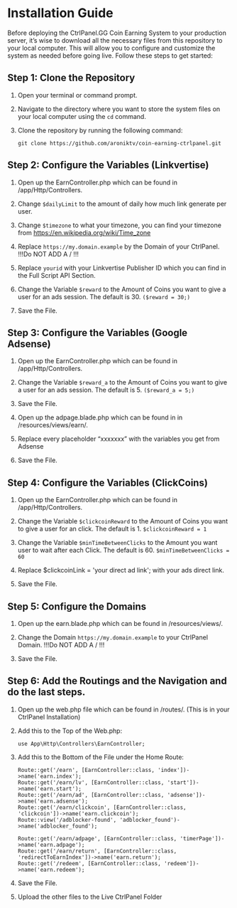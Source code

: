 # Installation Guide

Before deploying the CtrlPanel.GG Coin Earning System to your production server, it’s wise to download all the necessary files from this repository to your local computer. This will allow you to configure and customize the system as needed before going live. Follow these steps to get started:

## Step 1: Clone the Repository

1. Open your terminal or command prompt.

2. Navigate to the directory where you want to store the system files on your local computer using the `cd` command.

3. Clone the repository by running the following command:

   ```shell
   git clone https://github.com/aroniktv/coin-earning-ctrlpanel.git

   ```

## Step 2: Configure the Variables (Linkvertise)

1. Open up the EarnController.php which can be found in /app/Http/Controllers.

2. Change `$dailyLimit` to the amount of daily how much link generate per user.

3. Change `$timezone` to what your timezone, you can find your timezone from https://en.wikipedia.org/wiki/Time_zone

4. Replace `https://my.domain.example` by the Domain of your CtrlPanel. !!!Do NOT ADD A / !!!

5. Replace `yourid` with your Linkvertise Publisher ID which you can find in the Full Script API Section.

6. Change the Variable `$reward` to the Amount of Coins you want to give a user for an ads session. The default is 30. `($reward = 30;)`

7. Save the File.

## Step 3: Configure the Variables (Google Adsense)

1. Open up the EarnController.php which can be found in /app/Http/Controllers.

2. Change the Variable `$reward_a` to the Amount of Coins you want to give a user for an ads session. The default is 5. `($reward_a = 5;)`

3. Save the File.

4. Open up the adpage.blade.php which can be found in in /resources/views/earn/.

5. Replace every placeholder “xxxxxxx” with the variables you get from Adsense

6. Save the File.

## Step 4: Configure the Variables (ClickCoins)

1. Open up the EarnController.php which can be found in /app/Http/Controllers.

2. Change the Variable `$clickcoinReward` to the Amount of Coins you want to give a user for an click. The default is 1. `$clickcoinReward = 1`

3. Change the Variable `$minTimeBetweenClicks` to the Amount you want user to wait after each Click. The default is 60. `$minTimeBetweenClicks = 60`

4. Replace $clickcoinLink = 'your direct ad link'; with your ads direct link.

5. Save the File.

## Step 5: Configure the Domains

1. Open up the earn.blade.php which can be found in /resources/views/.

2. Change the Domain `https://my.domain.example` to your CtrlPanel Domain. !!!Do NOT ADD A / !!!

3. Save the File.

## Step 6: Add the Routings and the Navigation and do the last steps.

1. Open up the web.php file which can be found in /routes/. (This is in your CtrlPanel Installation)

2. Add this to the Top of the Web.php:

   ```shell
   use App\Http\Controllers\EarnController;

   ```

3. Add this to the Bottom of the File under the Home Route:

   ```shell
   Route::get('/earn', [EarnController::class, 'index'])->name('earn.index');
   Route::get('/earn/lv', [EarnController::class, 'start'])->name('earn.start');
   Route::get('/earn/ad', [EarnController::class, 'adsense'])->name('earn.adsense');
   Route::get('/earn/clickcoin', [EarnController::class, 'clickcoin'])->name('earn.clickcoin');
   Route::view('/adblocker-found', 'adblocker_found')->name('adblocker_found');

   Route::get('/earn/adpage', [EarnController::class, 'timerPage'])->name('earn.adpage');
   Route::get('/earn/return', [EarnController::class, 'redirectToEarnIndex'])->name('earn.return');
   Route::get('/redeem', [EarnController::class, 'redeem'])->name('earn.redeem');

   ```

4. Save the File.

5. Upload the other files to the Live CtrlPanel Folder
